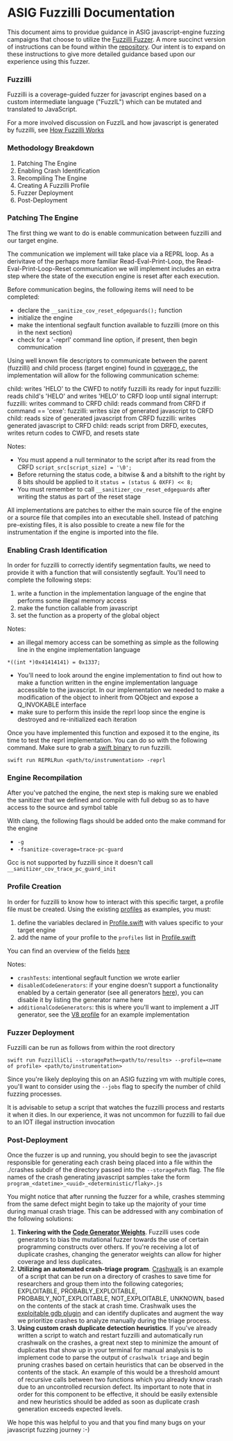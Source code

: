 ASIG Fuzzilli Documentation
==========================


This document aims to providue guidance in ASIG javascript-engine fuzzing campaigns that choose to utilize the [Fuzzilli Fuzzer](https://github.com/googleprojectzero/fuzzilli). A more succinct version of instructions can be found within the [repository](https://github.com/googleprojectzero/fuzzilli/blob/main/Targets/README.md). Our intent is to expand on these instructions to give more detailed guidance based upon our experience using this fuzzer. 


### Fuzzilli
Fuzzilli is a coverage-guided fuzzer for javascript engines based on a custom intermediate language ("FuzzIL") which can be mutated and translated to JavaScript.

For a more involved discussion on FuzzIL and how javascript is generated by fuzzilli, see [How Fuzzilli Works](https://github.com/googleprojectzero/fuzzilli/blob/main/Docs/HowFuzzilliWorks.md)


### Methodology Breakdown
1. Patching The Engine
2. Enabling Crash Identification
3. Recompiling The Engine
4. Creating A Fuzzilli Profile
5. Fuzzer Deployment
6. Post-Deployment


### Patching The Engine
The first thing we want to do is enable communication between fuzzilli and our target engine. 

The communication we implement will take place via a REPRL loop. As a derivitave of the perhaps more familiar Read-Eval-Print-Loop, the Read-Eval-Print-Loop-Reset communication we will implement includes an extra step where the state of the execution engine is reset after each execution.

Before communication begins, the following items will need to be completed:
- declare the `__sanitize_cov_reset_edgeguards();` function
- initialize the engine
- make the intentional segfault function available to fuzzilli (more on this in the next section)
- check for a '-reprl' command line option, if present, then begin communication

Using well known file descriptors to communicate between the parent (fuzzilli) and child process (target engine) found in [coverage.c](https://github.com/googleprojectzero/fuzzilli/blob/main/Targets/coverage.c), the implementation will allow for the following communication scheme:

child: writes 'HELO' to the CWFD to notify fuzzilli its ready for input
fuzzilli: reads child's 'HELO' and writes 'HELO' to CRFD
loop until signal interrupt:
    fuzzilli: writes command to CRFD
    child: reads command from CRFD
    if command == 'cexe':
        fuzzilli: writes size of generated javascript to CRFD
        child: reads size of generated javascript from CRFD
        fuzzilli: writes generated javascript to CRFD
        child: reads script from DRFD, executes, writes return codes to CWFD, and resets state

Notes:
- You must append a null terminator to the script after its read from the CRFD `script_src[script_size] = '\0';`
- Before returning the status code, a bitwise & and a bitshift to the right by 8 bits should be applied to it `status = (status & 0XFF) << 8;`
- You must remember to call `__sanitizer_cov_reset_edgeguards` after writing the status as part of the reset stage

All implementations are patches to either the main source file of the engine or a source file that compiles into an executable shell. Instead of patching pre-existing files, it is also possible to create a new file for the instrumentation if the engine is imported into the file. 


### Enabling Crash Identification
In order for fuzzilli to correctly identify segmentation faults, we need to provide it with a function that will consistently segfault. You'll need to complete the following steps:

1. write a function in the implementation language of the engine that performs some illegal memory access 
2. make the function callable from javascript
3. set the function as a property of the global object

Notes:
- an illegal memory access can be something as simple as the following line in the engine implementation language
```
*((int *)0x41414141) = 0x1337; 
```
- You'll need to look around the engine implementation to find out how to make a function written in the engine implementation language accessible to the javascript. In our implementation we needed to make a modification of the object to inherit from QObject and expose a Q_INVOKABLE interface 
- make sure to perform this inside the reprl loop since the engine is destroyed and re-initialized each iteration

Once you have implemented this function and exposed it to the engine, its time to test the reprl implementation. You can do so with the following command. Make sure to grab a [swift binary](https://www.swift.org/download/) to run fuzzilli.
```
swift run REPRLRun <path/to/instrumentation> -reprl
```


### Engine Recompilation
After you've patched the engine, the next step is making sure we enabled the sanitizer that we defined and compile with full debug so as to have access to the source and symbol table

With clang, the following flags should be added onto the make command for the engine
- `-g`
- `-fsanitize-coverage=trace-pc-guard`

Gcc is not supported by fuzzilli since it doesn't call `__sanitizer_cov_trace_pc_guard_init`

### Profile Creation
In order for fuzzilli to know how to interact with this specific target, a profile file must be created. Using the existing [profiles](https://github.com/googleprojectzero/fuzzilli/tree/main/Sources/FuzzilliCli/Profiles) as examples, you must: 
1. define the variables declared in [Profile.swift](https://github.com/googleprojectzero/fuzzilli/blob/main/Sources/FuzzilliCli/Profiles/Profile.swift) with values specific to your target engine
2. add the name of your profile to the `profiles` list in [Profile.swift](https://github.com/googleprojectzero/fuzzilli/blob/main/Sources/FuzzilliCli/Profiles/Profile.swift)

You can find an overview of the fields [here](https://github.com/googleprojectzero/fuzzilli/tree/main/Targets#profile-fields)

Notes:
- `crashTests`: intentional segfault function we wrote earlier
- `disabledCodeGenerators`: if your engine doesn't support a functionality enabled by a certain generator (see all generators [here](https://github.com/googleprojectzero/fuzzilli/blob/main/Sources/FuzzilliCli/CodeGeneratorWeights.swift)), you can disable it by listing the generator name here
- `additionalCodeGenerators`: this is where you'll want to implement a JIT generator, see the [V8 profile](https://github.com/googleprojectzero/fuzzilli/blob/main/Sources/FuzzilliCli/Profiles/V8Profile.swift) for an example implementation


### Fuzzer Deployment
Fuzzilli can be run as follows from within the root directory
```
swift run FuzzilliCli --storagePath=<path/to/results> --profile=<name of profile> <path/to/instrumentation>
```

Since you're likely deploying this on an ASIG fuzzing vm with multiple cores, you'll want to consider using the `--jobs` flag to specify the number of child fuzzing processes.

It is advisable to setup a script that watches the fuzzilli process and restarts it when it dies. In our experience, it was not uncommon for fuzzilli to fail due to an IOT illegal instruction invocation


### Post-Deployment
Once the fuzzer is up and running, you should begin to see the javascript responsible for generating each crash being placed into a file within the ./crashes subdir of the directory passed into the `--storagePath` flag. The file names of the crash generating javascript samples take the form `program_<datetime>_<uuid>_<deterministic/flaky>.js`


You might notice that after running the fuzzer for a while, crashes stemming from the same defect might begin to take up the majority of your time during manual crash triage. This can be addressed with any combination of the following solutions:

1. **Tinkering with the [Code Generator Weights](https://github.com/googleprojectzero/fuzzilli/blob/main/Sources/FuzzilliCli/CodeGeneratorWeights.swift)**. Fuzzilli uses code generators to bias the mutational fuzzer towards the use of certain programming constructs over others. If you're receiving a lot of duplicate crashes, changing the generator weights can allow for higher coverage and less duplicates.
2. **Utilizing an automated crash-triage program**. [Crashwalk](https://github.com/bnagy/crashwalk) is an example of a script that can be run on a directory of crashes to save time for researchers and group them into the following categories; EXPLOITABLE, PROBABLY_EXPLOITABLE, PROBABLY_NOT_EXPLOITABLE, NOT_EXPLOITABLE, UNKNOWN, based on the contents of the stack at crash time. Crashwalk uses the [exploitable gdb plugin](https://github.com/jfoote/exploitable) and can identify duplicates and augment the way we prioritize crashes to analyze manually during the triage process.
3. **Using custom crash duplicate detection heuristics**. If you've already written a script to watch and restart fuzzilli and automatically run crashwalk on the crashes, a great next step to minimize the amount of duplicates that show up in your terminal for manual analysis is to implement code to parse the output of `crashwalk triage` and begin pruning crashes based on certain heuristics that can be observed in the contents of the stack. An example of this would be a threshold amount of recursive calls between two functions which you already know crash due to an uncontrolled recursion defect. Its important to note that in order for this component to be effective, it should be easily extensible and new heuristics should be added as soon as duplicate crash generation exceeds expected levels.


We hope this was helpful to you and that you find many bugs on your javascript fuzzing journey :-)

